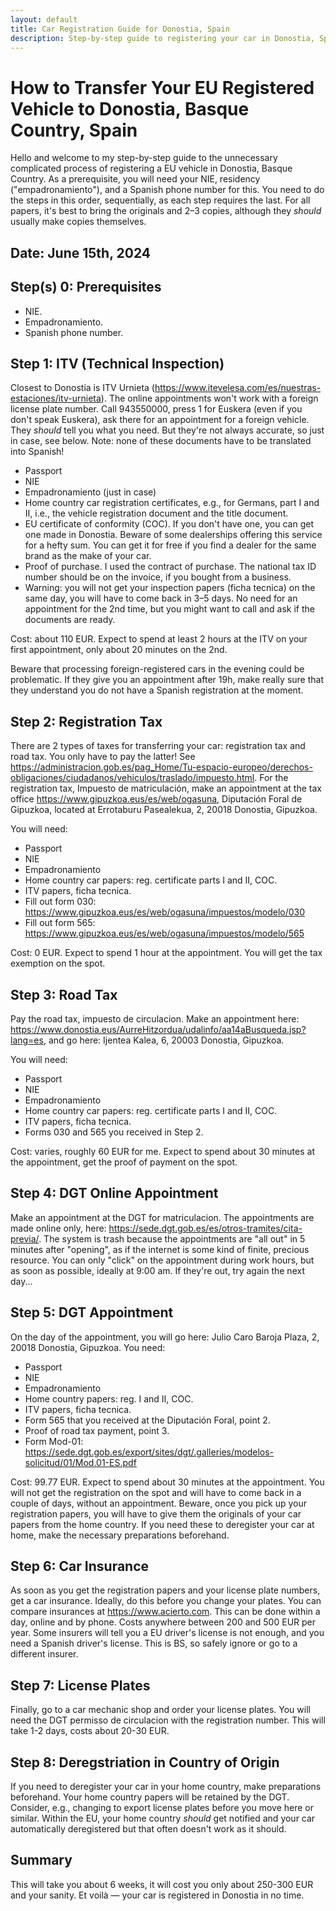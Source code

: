 ```yaml
---
layout: default
title: Car Registration Guide for Donostia, Spain
description: Step-by-step guide to registering your car in Donostia, Spain.
---
```


<!-- Meta tags for SEO -->
<meta name="keywords" content="car registration, Donostia, Basque Country, Spain,
DGT, vehicle registration, how to register car, guía de registro de vehículos,
San Sebastián,
Matricular un vehículo proveniente de la UE en España,
Impuesto de matriculación,
Dirección General De Tráfico De Guipúzcoa,
Impuesto de Circulación,
permisso de circulacion
MATRICULACIÓN DE VEHÍCULOS NUEVOS Y VEHÍCULOS PROVENIENTES DEL EXTRANJERO,
cómo registrar coche">
<meta name="description" content="Step-by-step guide to registering your car in Donostia, Spain">
<meta name="author" content="Mazen Ali">

# How to Transfer Your EU Registered Vehicle to Donostia, Basque Country, Spain

Hello and welcome to my step-by-step guide
to the unnecessary complicated process of registering a EU vehicle in Donostia, Basque Country.
As a prerequisite, you will need your NIE, residency ("empadronamiento"),
and a Spanish phone number for this.
You need to do the steps in this order, sequentially, as each step requires the last.
For all papers, it's best to bring the originals and 2–3 copies, although they *should* usually make copies themselves.

## Date: June 15th, 2024

## Step(s) 0: Prerequisites

- NIE.
- Empadronamiento.
- Spanish phone number.

## Step 1: ITV (Technical Inspection)

Closest to Donostia is ITV Urnieta (https://www.itevelesa.com/es/nuestras-estaciones/itv-urnieta). The online appointments won't work with a foreign license plate number. Call 943550000, press 1 for Euskera (even if you don't speak Euskera), ask there for an appointment for a foreign vehicle. They *should* tell you what you need. But they're not always accurate, so just in case, see below. Note: none of these documents have to be translated into Spanish!

- Passport
- NIE
- Empadronamiento (just in case)
- Home country car registration certificates, e.g., for Germans, part I and II, i.e., the vehicle registration document and the title document.
- EU certificate of conformity (COC). If you don't have one, you can get one made in Donostia. Beware of some dealerships offering this service for a hefty sum. You can get it for free if you find a dealer for the same brand as the make of your car.
- Proof of purchase. I used the contract of purchase. The national tax ID number should be on the invoice, if you bought from a business.
- Warning: you will not get your inspection papers (ficha tecnica) on the same day, you will have to come back in 3–5 days.
No need for an appointment for the 2nd time, but you might want to call and ask if the documents
are ready.

Cost: about 110 EUR. Expect to spend at least 2 hours at the ITV on your first appointment, only about 20 minutes on the 2nd.

Beware that processing foreign-registered cars in the evening could be problematic. If they give you an appointment after 19h, make really sure that they understand you do not have a Spanish registration at the moment.

## Step 2: Registration Tax

There are 2 types of taxes for transferring your car:
registration tax and road tax. You only have to pay the latter! See
https://administracion.gob.es/pag_Home/Tu-espacio-europeo/derechos-obligaciones/ciudadanos/vehiculos/traslado/impuesto.html.
For the registration tax, Impuesto de matriculación, make an appointment at the tax office
https://www.gipuzkoa.eus/es/web/ogasuna, Diputación Foral de Gipuzkoa,
located at Errotaburu Pasealekua, 2, 20018 Donostia, Gipuzkoa.

You will need:
- Passport
- NIE
- Empadronamiento
- Home country car papers: reg. certificate parts I and II, COC.
- ITV papers, ficha tecnica.
- Fill out form 030: https://www.gipuzkoa.eus/es/web/ogasuna/impuestos/modelo/030
- Fill out form 565: https://www.gipuzkoa.eus/es/web/ogasuna/impuestos/modelo/565

Cost: 0 EUR. Expect to spend 1 hour at the appointment. You will get the tax exemption on the spot.

## Step 3: Road Tax

Pay the road tax, impuesto de circulacion. Make an appointment here: https://www.donostia.eus/AurreHitzordua/udalinfo/aa14aBusqueda.jsp?lang=es, and go here: Ijentea Kalea, 6, 20003 Donostia, Gipuzkoa.

You will need:
- Passport
- NIE
- Empadronamiento
- Home country car papers: reg. certificate parts I and II, COC.
- ITV papers, ficha tecnica.
- Forms 030 and 565 you received in Step 2.

Cost: varies, roughly 60 EUR for me.
Expect to spend about 30 minutes at the appointment, get the proof of payment on the spot.

## Step 4: DGT Online Appointment

Make an appointment at the DGT for matriculacion.
The appointments are made online only,
here: https://sede.dgt.gob.es/es/otros-tramites/cita-previa/.
The system is trash because the appointments are "all out" in 5 minutes after "opening",
as if the internet is some kind of finite, precious resource.
You can only "click" on the appointment during work hours, but as soon as possible, ideally at 9:00 am.
If they're out, try again the next day...

## Step 5: DGT Appointment

On the day of the appointment, you will go here: Julio Caro Baroja Plaza, 2, 20018 Donostia, Gipuzkoa. You need:

- Passport
- NIE
- Empadronamiento
- Home country papers: reg. I and II, COC.
- ITV papers, ficha tecnica.
- Form 565 that you received at the Diputación Foral, point 2.
- Proof of road tax payment, point 3.
- Form Mod-01: https://sede.dgt.gob.es/export/sites/dgt/.galleries/modelos-solicitud/01/Mod.01-ES.pdf

Cost: 99.77 EUR. Expect to spend about 30 minutes at the appointment.
You will not get the registration on the spot and will have to come back in a couple of days, without an appointment.
Beware, once you pick up your registration papers, you will have to give them the originals of your car papers from the home country.
If you need these to deregister your car at home, make the necessary preparations beforehand.

## Step 6: Car Insurance

As soon as you get the registration papers and your license plate numbers, get a car insurance.
Ideally, do this before you change your plates.
You can compare insurances at https://www.acierto.com.
This can be done within a day, online and by phone.
Costs anywhere between 200 and 500 EUR per year.
Some insurers will tell you a EU driver's license is not enough, and you need a Spanish driver's license.
This is BS, so safely ignore or go to a different insurer.

## Step 7: License Plates

Finally, go to a car mechanic shop and order your license plates.
You will need the DGT permisso de circulacion with the registration number.
This will take 1-2 days, costs about 20-30 EUR.

## Step 8: Deregstriation in Country of Origin

If you need to deregister your car in your home country, make preparations beforehand. Your home country papers will be retained by the DGT. Consider, e.g., changing to export license plates before you move here or similar. Within the EU, your home country *should* get notified and your car automatically deregistered but that often doesn't work as it should.

## Summary

This will take you about 6 weeks, it will cost you only about 250-300 EUR and your sanity.
Et voilà &mdash; your car is registered in Donostia in no time.
